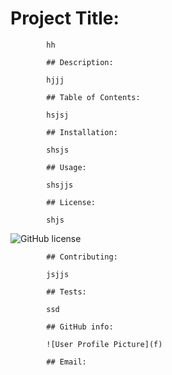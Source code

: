 # Project Title:

            hh

            ## Description:

            hjjj

            ## Table of Contents:

            hsjsj

            ## Installation:

            shsjs

            ## Usage:

            shsjjs

            ## License:

            shjs
![GitHub license](https://img.shields.io/badge/license-shjs-blue.svg)

            ## Contributing:

            jsjjs

            ## Tests:

            ssd

            ## GitHub info:

            ![User Profile Picture](f)
            
            ## Email: 